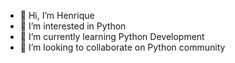 - 👋 Hi, I’m Henrique
- 👀 I’m interested in Python
- 🌱 I’m currently learning Python Development 
- 💞️ I’m looking to collaborate on Python community

<!---
H4Francioni/H4Francioni is a ✨ special ✨ repository because its `README.md` (this file) appears on your GitHub profile.
You can click the Preview link to take a look at your changes.
--->
